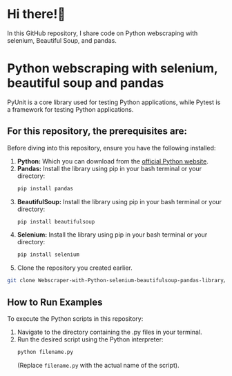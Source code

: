 # Hi there!👋

In this GitHub repository, I share code on Python webscraping with selenium, Beautiful Soup, and pandas.

# Python webscraping with selenium, beautiful soup and pandas 

PyUnit is a  core library used for testing Python applications, while Pytest is a framework for testing Python applications.


## For this repository, the prerequisites are:

Before diving into this repository, ensure you have the following installed:

1.  **Python:** Which you can download from the [official Python website](https://www.python.org/downloads/).
2.  **Pandas:** Install the library using pip in your bash terminal or your directory:
    ```bash
    pip install pandas
    ```
3.  **BeautifulSoup:** Install the library using pip in your bash terminal or your directory:
    ```bash
    pip install beautifulsoup
    ```
4.  **Selenium:** Install the library using pip in your bash terminal or your directory:
    ```bash
    pip install selenium 
    ```
5.  Clone the repository you created earlier.

   ```sh
   git clone Webscraper-with-Python-selenium-beautifulsoup-pandas-library/
   ```

## How to Run Examples

To execute the Python scripts in this repository:

1.  Navigate to the directory containing the .py files in your terminal.
2.  Run the desired script using the Python interpreter:
    ```bash
    python filename.py
    ```
    (Replace `filename.py` with the actual name of the script).



